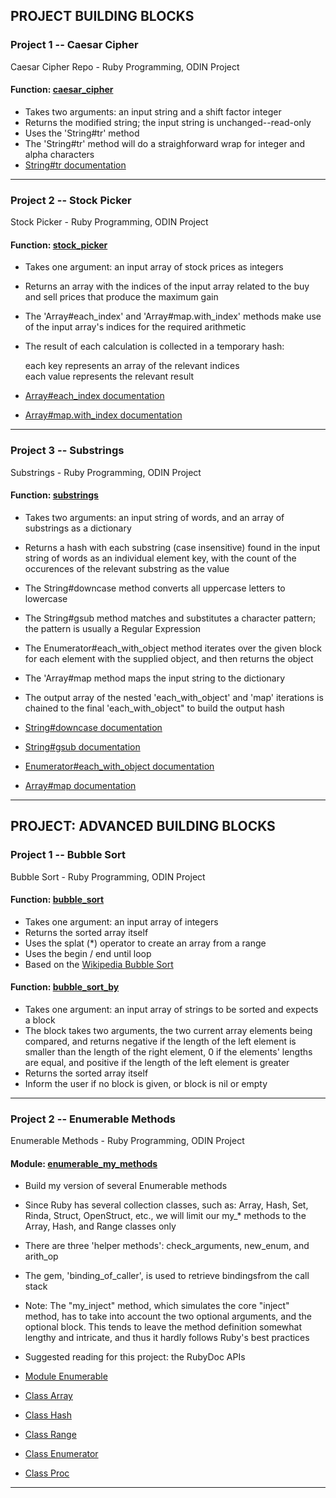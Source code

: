 ## PROJECT BUILDING BLOCKS

### Project 1 -- Caesar Cipher
Caesar Cipher Repo - Ruby Programming, ODIN Project

#### Function: [caesar_cipher](https://github.com/turbopro/CaesarCipher/blob/master/caesar_cipher.rb "caesar_cipher.rb file") 

- Takes two arguments: an input string and a shift factor integer
- Returns the modified string; the input string is unchanged--read-only
- Uses the 'String#tr' method
- The 'String#tr' method will do a straighforward wrap for integer and alpha characters
- [String#tr documentation](https://ruby-doc.org/core-2.4.0/String.html#method-i-tr "Ruby Doc Page")

----

### Project 2 -- Stock Picker
Stock Picker - Ruby Programming, ODIN Project

#### Function: [stock_picker](https://github.com/turbopro/ProjectBuildingBlocks/blob/master/stock_picker.rb "stock_picker.rb file") 

- Takes one argument: an input array of stock prices as integers
- Returns an array with the indices of the input array related to the buy and sell prices that produce the maximum gain
- The 'Array#each_index' and 'Array#map.with_index' methods make use of the input array's indices for the required arithmetic
- The result of each calculation is collected in a temporary hash:

   each key represents an array of the relevant indices  
   each value represents the relevant result
- [Array#each_index documentation](https://ruby-doc.org/core-2.4.0/Array.html#method-i-each_index "Ruby Doc Page")
- [Array#map.with_index documentation](https://ruby-doc.org/core-2.4.0/Array.html#method-i-map "Ruby Doc Page")

----

### Project 3 -- Substrings
Substrings - Ruby Programming, ODIN Project

#### Function: [substrings](https://github.com/turbopro/ProjectBuildingBlocks/blob/master/substrings.rb "substrings.rb file") 

- Takes two arguments: an input string of words, and an array of substrings as a dictionary
- Returns a hash with each substring (case insensitive) found in the input string of words as an individual element key, with the count of the occurences of the relevant substring as the value
- The String#downcase method converts all uppercase letters to lowercase
- The String#gsub method matches and substitutes a character pattern; the pattern is usually a Regular Expression
- The Enumerator#each_with_object method iterates over the given block for each element with the supplied object, and then returns the object 
- The 'Array#map method maps the input string to the dictionary  
- The output array of the nested 'each_with_object' and 'map' iterations is chained to the final 'each_with_object" to build the output hash

- [String#downcase documentation](https://ruby-doc.org/core-2.4.0/String.html#method-i-downcase "Ruby Doc Page")
- [String#gsub documentation](https://ruby-doc.org/core-2.4.0/String.html#method-i-gsub "Ruby Doc Page")
- [Enumerator#each_with_object documentation](https://ruby-doc.org/core-2.4.0/Enumerator.html#method-i-each_with_object "Ruby Doc Page")
- [Array#map documentation](https://ruby-doc.org/core-2.4.0/Array.html#method-i-map "Ruby Doc Page")

----

## PROJECT: ADVANCED BUILDING BLOCKS

### Project 1 -- Bubble Sort
Bubble Sort - Ruby Programming, ODIN Project

#### Function: [bubble_sort](https://github.com/turbopro/ProjectBuildingBlocks/blob/master/bubble_sort.rb "bubble_sort.rb file") 

- Takes one argument: an input array of integers
- Returns the sorted array itself
- Uses the splat (*) operator to create an array from a range
- Uses the begin / end until loop
- Based on the [Wikipedia Bubble Sort](https://en.wikipedia.org/wiki/Bubble_sort "Bubble Sort")


#### Function: [bubble_sort_by](https://github.com/turbopro/ProjectBuildingBlocks/blob/master/bubble_sort.rb "bubble_sort.rb file") 

- Takes one argument: an input array of strings to be sorted and expects a block
- The block takes two arguments, the two current array elements being compared, and returns negative if the length of the left element is smaller than the length of the right element, 0 if the elements' lengths are equal, and positive if the length of the left element is greater
- Returns the sorted array itself
- Inform the user if no block is given, or block is nil or empty

----

### Project 2 -- Enumerable Methods
Enumerable Methods - Ruby Programming, ODIN Project

#### Module: [enumerable_my_methods](https://github.com/turbopro/ProjectBuildingBlocks/blob/master/enumerable_my_methods.rb "enumerable_my_methods.rb file") 

- Build my version of several Enumerable methods
- Since Ruby has several collection classes, such as: Array, Hash, Set, Rinda, Struct, OpenStruct, etc., we will limit our my_* methods to the Array, Hash, and Range classes
only
- There are three 'helper methods': check_arguments, new_enum, and arith_op 
- The gem, 'binding_of_caller', is used to retrieve bindingsfrom the call stack 
 
- Note: The "my_inject" method, which simulates the core "inject" method, has to take into account the two optional arguments, and the optional block.  This tends to leave the method definition somewhat lengthy and intricate, and thus it hardly follows Ruby's best practices

- Suggested reading for this project: the RubyDoc APIs
-  [Module Enumerable](https://ruby-doc.org/core-2.4.1/Enumerable.html#method-i-all-3F)
-  [Class Array](https://ruby-doc.org/core-2.4.1/Array.html#method-i-any-3F)
-  [Class Hash](https://ruby-doc.org/core-2.4.1/Hash.html)
-  [Class Range](https://ruby-doc.org/core-2.4.1/Range.html)
-  [Class Enumerator](https://ruby-doc.org/core-2.4.1/Enumerator.html#method-c-new)
-  [Class Proc](https://ruby-doc.org/core-2.4.1/Proc.html)

----
